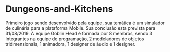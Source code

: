 # Dungeons-and-Kitchens
Primeiro jogo sendo desenvolvido pela equipe, sua temática é um simulador de culinária para a plataforma Mobile. Sua conclusão esta prevista para 31/08/2019. A equipe Goblin Head é formada por 8 membros, sendo 3 Integrantes na equipe de programação, 2 modeladores de objetos tridimensionais, 1 animadora, 1 designer de áudio e 1 designer.
